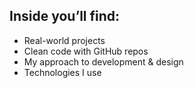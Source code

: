 ## Inside you’ll find: 
-  Real-world projects
-  Clean code with GitHub repos
-  My approach to development & design
-  Technologies I use

